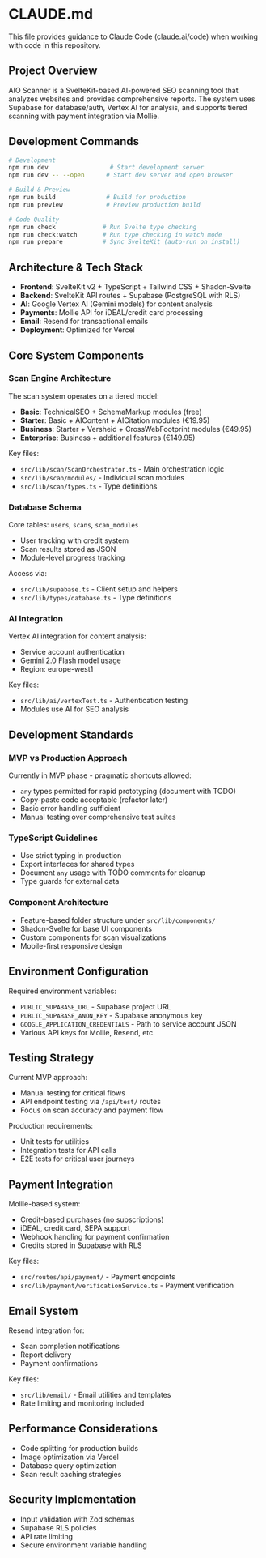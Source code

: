 # CLAUDE.md

This file provides guidance to Claude Code (claude.ai/code) when working with code in this repository.

## Project Overview

AIO Scanner is a SvelteKit-based AI-powered SEO scanning tool that analyzes websites and provides comprehensive reports. The system uses Supabase for database/auth, Vertex AI for analysis, and supports tiered scanning with payment integration via Mollie.

## Development Commands

```bash
# Development
npm run dev                 # Start development server
npm run dev -- --open      # Start dev server and open browser

# Build & Preview
npm run build              # Build for production
npm run preview            # Preview production build

# Code Quality
npm run check             # Run Svelte type checking
npm run check:watch       # Run type checking in watch mode
npm run prepare           # Sync SvelteKit (auto-run on install)
```

## Architecture & Tech Stack

- **Frontend**: SvelteKit v2 + TypeScript + Tailwind CSS + Shadcn-Svelte
- **Backend**: SvelteKit API routes + Supabase (PostgreSQL with RLS)
- **AI**: Google Vertex AI (Gemini models) for content analysis
- **Payments**: Mollie API for iDEAL/credit card processing
- **Email**: Resend for transactional emails
- **Deployment**: Optimized for Vercel

## Core System Components

### Scan Engine Architecture
The scan system operates on a tiered model:
- **Basic**: TechnicalSEO + SchemaMarkup modules (free)
- **Starter**: Basic + AIContent + AICitation modules (€19.95)
- **Business**: Starter + Versheid + CrossWebFootprint modules (€49.95) 
- **Enterprise**: Business + additional features (€149.95)

Key files:
- `src/lib/scan/ScanOrchestrator.ts` - Main orchestration logic
- `src/lib/scan/modules/` - Individual scan modules
- `src/lib/scan/types.ts` - Type definitions

### Database Schema
Core tables: `users`, `scans`, `scan_modules`
- User tracking with credit system
- Scan results stored as JSON
- Module-level progress tracking

Access via:
- `src/lib/supabase.ts` - Client setup and helpers
- `src/lib/types/database.ts` - Type definitions

### AI Integration
Vertex AI integration for content analysis:
- Service account authentication
- Gemini 2.0 Flash model usage
- Region: europe-west1

Key files:
- `src/lib/ai/vertexTest.ts` - Authentication testing
- Modules use AI for SEO analysis

## Development Standards

### MVP vs Production Approach
Currently in MVP phase - pragmatic shortcuts allowed:
- `any` types permitted for rapid prototyping (document with TODO)
- Copy-paste code acceptable (refactor later)
- Basic error handling sufficient
- Manual testing over comprehensive test suites

### TypeScript Guidelines
- Use strict typing in production
- Export interfaces for shared types
- Document `any` usage with TODO comments for cleanup
- Type guards for external data

### Component Architecture
- Feature-based folder structure under `src/lib/components/`
- Shadcn-Svelte for base UI components
- Custom components for scan visualizations
- Mobile-first responsive design

## Environment Configuration

Required environment variables:
- `PUBLIC_SUPABASE_URL` - Supabase project URL
- `PUBLIC_SUPABASE_ANON_KEY` - Supabase anonymous key
- `GOOGLE_APPLICATION_CREDENTIALS` - Path to service account JSON
- Various API keys for Mollie, Resend, etc.

## Testing Strategy

Current MVP approach:
- Manual testing for critical flows
- API endpoint testing via `/api/test/` routes
- Focus on scan accuracy and payment flow

Production requirements:
- Unit tests for utilities
- Integration tests for API calls
- E2E tests for critical user journeys

## Payment Integration

Mollie-based system:
- Credit-based purchases (no subscriptions)
- iDEAL, credit card, SEPA support
- Webhook handling for payment confirmation
- Credits stored in Supabase with RLS

Key files:
- `src/routes/api/payment/` - Payment endpoints
- `src/lib/payment/verificationService.ts` - Payment verification

## Email System

Resend integration for:
- Scan completion notifications
- Report delivery
- Payment confirmations

Key files:
- `src/lib/email/` - Email utilities and templates
- Rate limiting and monitoring included

## Performance Considerations

- Code splitting for production builds
- Image optimization via Vercel
- Database query optimization
- Scan result caching strategies

## Security Implementation

- Input validation with Zod schemas
- Supabase RLS policies
- API rate limiting
- Secure environment variable handling